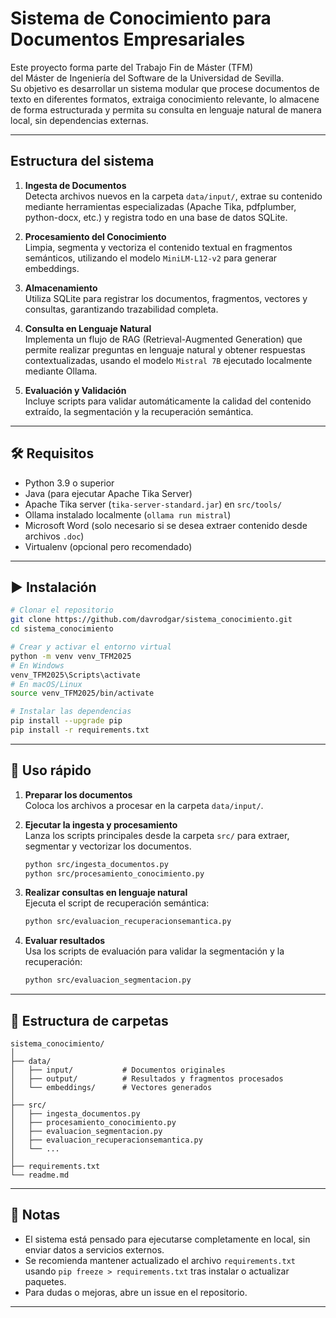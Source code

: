 # Sistema de Conocimiento para Documentos Empresariales

Este proyecto forma parte del Trabajo Fin de Máster (TFM)  
del Máster de Ingeniería del Software de la Universidad de Sevilla.  
Su objetivo es desarrollar un sistema modular que procese documentos de texto en diferentes formatos, extraiga conocimiento relevante, lo almacene de forma estructurada y permita su consulta en lenguaje natural de manera local, sin dependencias externas.

---

## Estructura del sistema

1. **Ingesta de Documentos**  
   Detecta archivos nuevos en la carpeta `data/input/`, extrae su contenido mediante herramientas especializadas (Apache Tika, pdfplumber, python-docx, etc.) y registra todo en una base de datos SQLite.

2. **Procesamiento del Conocimiento**  
   Limpia, segmenta y vectoriza el contenido textual en fragmentos semánticos, utilizando el modelo `MiniLM-L12-v2` para generar embeddings.

3. **Almacenamiento**  
   Utiliza SQLite para registrar los documentos, fragmentos, vectores y consultas, garantizando trazabilidad completa.

4. **Consulta en Lenguaje Natural**  
   Implementa un flujo de RAG (Retrieval-Augmented Generation) que permite realizar preguntas en lenguaje natural y obtener respuestas contextualizadas, usando el modelo `Mistral 7B` ejecutado localmente mediante Ollama.

5. **Evaluación y Validación**  
   Incluye scripts para validar automáticamente la calidad del contenido extraído, la segmentación y la recuperación semántica.

---

## 🛠 Requisitos

- Python 3.9 o superior
- Java (para ejecutar Apache Tika Server)
- Apache Tika server (`tika-server-standard.jar`) en `src/tools/`
- Ollama instalado localmente (`ollama run mistral`)
- Microsoft Word (solo necesario si se desea extraer contenido desde archivos `.doc`)
- Virtualenv (opcional pero recomendado)

---

## ▶️ Instalación

```bash
# Clonar el repositorio
git clone https://github.com/davrodgar/sistema_conocimiento.git
cd sistema_conocimiento

# Crear y activar el entorno virtual
python -m venv venv_TFM2025
# En Windows
venv_TFM2025\Scripts\activate
# En macOS/Linux
source venv_TFM2025/bin/activate

# Instalar las dependencias
pip install --upgrade pip
pip install -r requirements.txt
```

---

## 🚀 Uso rápido

1. **Preparar los documentos**  
   Coloca los archivos a procesar en la carpeta `data/input/`.

2. **Ejecutar la ingesta y procesamiento**  
   Lanza los scripts principales desde la carpeta `src/` para extraer, segmentar y vectorizar los documentos.

   ```bash
   python src/ingesta_documentos.py
   python src/procesamiento_conocimiento.py
   ```

3. **Realizar consultas en lenguaje natural**  
   Ejecuta el script de recuperación semántica:

   ```bash
   python src/evaluacion_recuperacionsemantica.py
   ```

4. **Evaluar resultados**  
   Usa los scripts de evaluación para validar la segmentación y la recuperación:

   ```bash
   python src/evaluacion_segmentacion.py
   ```

---

## 📂 Estructura de carpetas

```
sistema_conocimiento/
│
├── data/
│   ├── input/           # Documentos originales
│   ├── output/          # Resultados y fragmentos procesados
│   └── embeddings/      # Vectores generados
│
├── src/
│   ├── ingesta_documentos.py
│   ├── procesamiento_conocimiento.py
│   ├── evaluacion_segmentacion.py
│   ├── evaluacion_recuperacionsemantica.py
│   └── ...
│
├── requirements.txt
└── readme.md
```

---

## 📝 Notas

- El sistema está pensado para ejecutarse completamente en local, sin enviar datos a servicios externos.
- Se recomienda mantener actualizado el archivo `requirements.txt` usando `pip freeze > requirements.txt` tras instalar o actualizar paquetes.
- Para dudas o mejoras, abre un issue en el repositorio.

---
